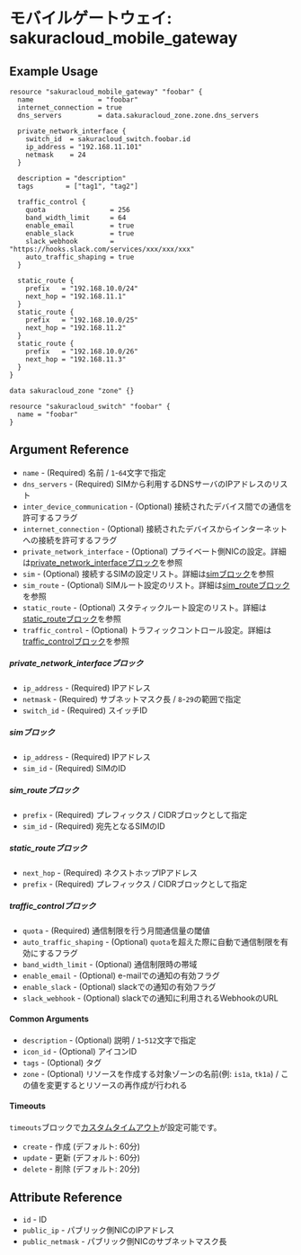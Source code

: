 # モバイルゲートウェイ: sakuracloud_mobile_gateway

## Example Usage

```hcl
resource "sakuracloud_mobile_gateway" "foobar" {
  name                = "foobar"
  internet_connection = true
  dns_servers         = data.sakuracloud_zone.zone.dns_servers

  private_network_interface {
    switch_id  = sakuracloud_switch.foobar.id
    ip_address = "192.168.11.101"
    netmask    = 24
  }

  description = "description"
  tags        = ["tag1", "tag2"]

  traffic_control {
    quota                = 256
    band_width_limit     = 64
    enable_email         = true
    enable_slack         = true
    slack_webhook        = "https://hooks.slack.com/services/xxx/xxx/xxx"
    auto_traffic_shaping = true
  }

  static_route {
    prefix   = "192.168.10.0/24"
    next_hop = "192.168.11.1"
  }
  static_route {
    prefix   = "192.168.10.0/25"
    next_hop = "192.168.11.2"
  }
  static_route {
    prefix   = "192.168.10.0/26"
    next_hop = "192.168.11.3"
  }
}

data sakuracloud_zone "zone" {}

resource "sakuracloud_switch" "foobar" {
  name = "foobar"
}
```

## Argument Reference

* `name` - (Required) 名前 / `1`-`64`文字で指定
* `dns_servers` - (Required) SIMから利用するDNSサーバのIPアドレスのリスト
* `inter_device_communication` - (Optional) 接続されたデバイス間での通信を許可するフラグ
* `internet_connection` - (Optional) 接続されたデバイスからインターネットへの接続を許可するフラグ
* `private_network_interface` - (Optional) プライベート側NICの設定。詳細は[private_network_interfaceブロック](#private_network_interface)を参照
* `sim` - (Optional) 接続するSIMの設定リスト。詳細は[simブロック](#sim)を参照
* `sim_route` - (Optional) SIMルート設定のリスト。詳細は[sim_routeブロック](#sim_route)を参照
* `static_route` - (Optional) スタティックルート設定のリスト。詳細は[static_routeブロック](#static_route)を参照
* `traffic_control` - (Optional) トラフィックコントロール設定。詳細は[traffic_controlブロック](#traffic_control)を参照

##### private_network_interfaceブロック

* `ip_address` - (Required) IPアドレス
* `netmask` - (Required) サブネットマスク長 / `8`-`29`の範囲で指定
* `switch_id` - (Required) スイッチID

##### simブロック

* `ip_address` - (Required) IPアドレス
* `sim_id` - (Required) SIMのID

##### sim_routeブロック

* `prefix` - (Required) プレフィックス / CIDRブロックとして指定
* `sim_id` - (Required) 宛先となるSIMのID

##### static_routeブロック

* `next_hop` - (Required) ネクストホップIPアドレス
* `prefix` - (Required) プレフィックス / CIDRブロックとして指定

##### traffic_controlブロック

* `quota` - (Required) 通信制限を行う月間通信量の閾値
* `auto_traffic_shaping` - (Optional) `quota`を超えた際に自動で通信制限を有効にするフラグ
* `band_width_limit` - (Optional) 通信制限時の帯域
* `enable_email` - (Optional) e-mailでの通知の有効フラグ
* `enable_slack` - (Optional) slackでの通知の有効フラグ
* `slack_webhook` - (Optional) slackでの通知に利用されるWebhookのURL

#### Common Arguments

* `description` - (Optional) 説明 / `1`-`512`文字で指定
* `icon_id` - (Optional) アイコンID
* `tags` - (Optional) タグ
* `zone` - (Optional) リソースを作成する対象ゾーンの名前(例: `is1a`, `tk1a`) / この値を変更するとリソースの再作成が行われる

#### Timeouts

`timeouts`ブロックで[カスタムタイムアウト](https://www.terraform.io/docs/configuration/resources.html#operation-timeouts)が設定可能です。  

* `create` - 作成 (デフォルト: 60分)
* `update` - 更新 (デフォルト: 60分)
* `delete` - 削除 (デフォルト: 20分)

## Attribute Reference

* `id` - ID
* `public_ip` - パブリック側NICのIPアドレス
* `public_netmask` - パブリック側NICのサブネットマスク長

